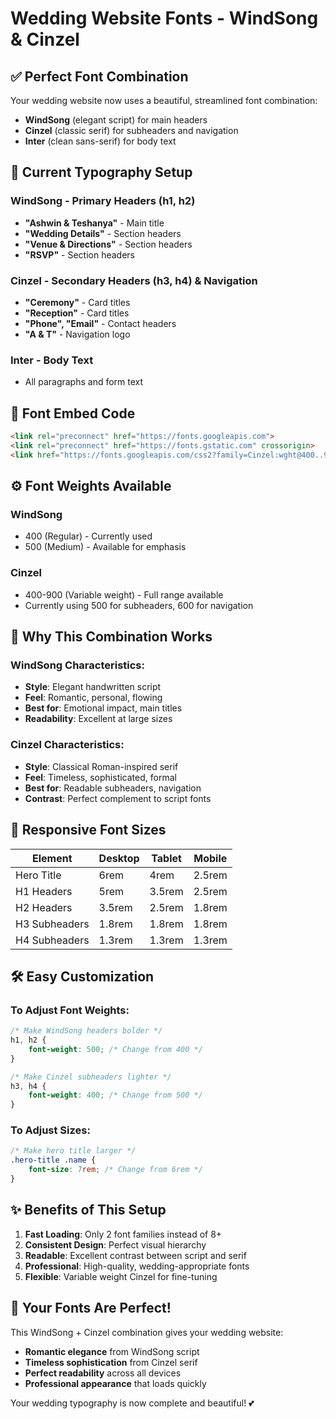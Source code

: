 # Wedding Website Fonts - WindSong & Cinzel

## ✅ **Perfect Font Combination**
Your wedding website now uses a beautiful, streamlined font combination:
- **WindSong** (elegant script) for main headers
- **Cinzel** (classic serif) for subheaders and navigation
- **Inter** (clean sans-serif) for body text

## 🎨 **Current Typography Setup**

### **WindSong - Primary Headers (h1, h2)**
- **"Ashwin & Teshanya"** - Main title
- **"Wedding Details"** - Section headers
- **"Venue & Directions"** - Section headers
- **"RSVP"** - Section headers

### **Cinzel - Secondary Headers (h3, h4) & Navigation**
- **"Ceremony"** - Card titles
- **"Reception"** - Card titles  
- **"Phone", "Email"** - Contact headers
- **"A & T"** - Navigation logo

### **Inter - Body Text**
- All paragraphs and form text

## 🔗 **Font Embed Code**
```html
<link rel="preconnect" href="https://fonts.googleapis.com">
<link rel="preconnect" href="https://fonts.gstatic.com" crossorigin>
<link href="https://fonts.googleapis.com/css2?family=Cinzel:wght@400..900&family=WindSong:wght@400;500&display=swap" rel="stylesheet">
```

## ⚙️ **Font Weights Available**

### **WindSong**
- 400 (Regular) - Currently used
- 500 (Medium) - Available for emphasis

### **Cinzel** 
- 400-900 (Variable weight) - Full range available
- Currently using 500 for subheaders, 600 for navigation

## 🎯 **Why This Combination Works**

### **WindSong Characteristics:**
- **Style**: Elegant handwritten script
- **Feel**: Romantic, personal, flowing
- **Best for**: Emotional impact, main titles
- **Readability**: Excellent at large sizes

### **Cinzel Characteristics:**
- **Style**: Classical Roman-inspired serif
- **Feel**: Timeless, sophisticated, formal
- **Best for**: Readable subheaders, navigation
- **Contrast**: Perfect complement to script fonts

## 📱 **Responsive Font Sizes**

| Element | Desktop | Tablet | Mobile |
|---------|---------|--------|--------|
| Hero Title | 6rem | 4rem | 2.5rem |
| H1 Headers | 5rem | 3.5rem | 2.5rem |
| H2 Headers | 3.5rem | 2.5rem | 1.8rem |
| H3 Subheaders | 1.8rem | 1.8rem | 1.8rem |
| H4 Subheaders | 1.3rem | 1.3rem | 1.3rem |

## 🛠️ **Easy Customization**

### **To Adjust Font Weights:**
```css
/* Make WindSong headers bolder */
h1, h2 {
    font-weight: 500; /* Change from 400 */
}

/* Make Cinzel subheaders lighter */
h3, h4 {
    font-weight: 400; /* Change from 500 */
}
```

### **To Adjust Sizes:**
```css
/* Make hero title larger */
.hero-title .name {
    font-size: 7rem; /* Change from 6rem */
}
```

## ✨ **Benefits of This Setup**

1. **Fast Loading**: Only 2 font families instead of 8+
2. **Consistent Design**: Perfect visual hierarchy
3. **Readable**: Excellent contrast between script and serif
4. **Professional**: High-quality, wedding-appropriate fonts
5. **Flexible**: Variable weight Cinzel for fine-tuning

## 🎉 **Your Fonts Are Perfect!**

This WindSong + Cinzel combination gives your wedding website:
- **Romantic elegance** from WindSong script
- **Timeless sophistication** from Cinzel serif  
- **Perfect readability** across all devices
- **Professional appearance** that loads quickly

Your wedding typography is now complete and beautiful! 💕 